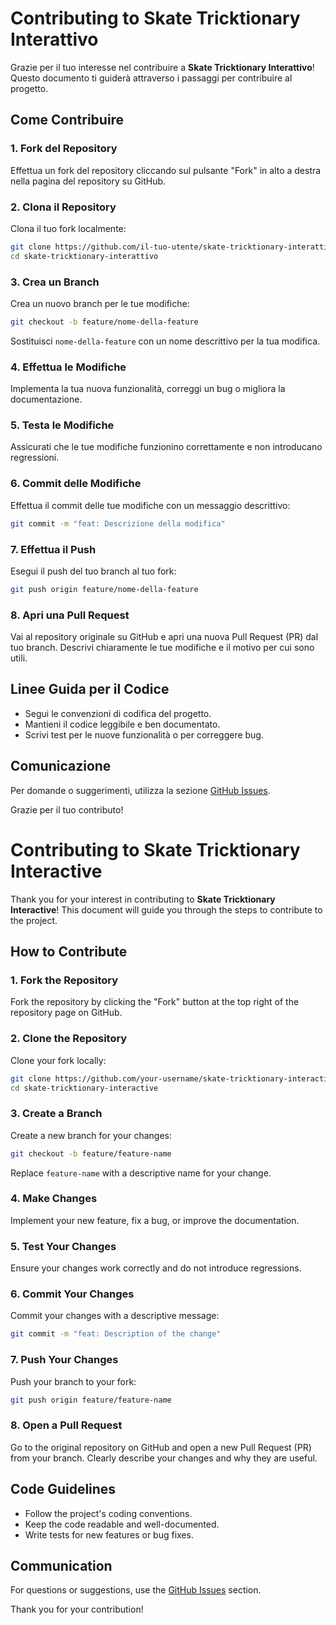 # Contributing to Skate Tricktionary Interattivo

Grazie per il tuo interesse nel contribuire a **Skate Tricktionary Interattivo**! Questo documento ti guiderà attraverso i passaggi per contribuire al progetto.

## Come Contribuire

### 1. Fork del Repository
Effettua un fork del repository cliccando sul pulsante "Fork" in alto a destra nella pagina del repository su GitHub.

### 2. Clona il Repository
Clona il tuo fork localmente:
```bash
git clone https://github.com/il-tuo-utente/skate-tricktionary-interattivo.git
cd skate-tricktionary-interattivo
```

### 3. Crea un Branch
Crea un nuovo branch per le tue modifiche:
```bash
git checkout -b feature/nome-della-feature
```
Sostituisci `nome-della-feature` con un nome descrittivo per la tua modifica.

### 4. Effettua le Modifiche
Implementa la tua nuova funzionalità, correggi un bug o migliora la documentazione.

### 5. Testa le Modifiche
Assicurati che le tue modifiche funzionino correttamente e non introducano regressioni.

### 6. Commit delle Modifiche
Effettua il commit delle tue modifiche con un messaggio descrittivo:
```bash
git commit -m "feat: Descrizione della modifica"
```

### 7. Effettua il Push
Esegui il push del tuo branch al tuo fork:
```bash
git push origin feature/nome-della-feature
```

### 8. Apri una Pull Request
Vai al repository originale su GitHub e apri una nuova Pull Request (PR) dal tuo branch. Descrivi chiaramente le tue modifiche e il motivo per cui sono utili.

## Linee Guida per il Codice
- Segui le convenzioni di codifica del progetto.
- Mantieni il codice leggibile e ben documentato.
- Scrivi test per le nuove funzionalità o per correggere bug.

## Comunicazione
Per domande o suggerimenti, utilizza la sezione [GitHub Issues](https://github.com/tuo-utente/skate-tricktionary-interattivo/issues).

Grazie per il tuo contributo!  

# Contributing to Skate Tricktionary Interactive

Thank you for your interest in contributing to **Skate Tricktionary Interactive**! This document will guide you through the steps to contribute to the project.

## How to Contribute

### 1. Fork the Repository
Fork the repository by clicking the "Fork" button at the top right of the repository page on GitHub.

### 2. Clone the Repository
Clone your fork locally:
```bash
git clone https://github.com/your-username/skate-tricktionary-interactive.git
cd skate-tricktionary-interactive
```

### 3. Create a Branch
Create a new branch for your changes:
```bash
git checkout -b feature/feature-name
```
Replace `feature-name` with a descriptive name for your change.

### 4. Make Changes
Implement your new feature, fix a bug, or improve the documentation.

### 5. Test Your Changes
Ensure your changes work correctly and do not introduce regressions.

### 6. Commit Your Changes
Commit your changes with a descriptive message:
```bash
git commit -m "feat: Description of the change"
```

### 7. Push Your Changes
Push your branch to your fork:
```bash
git push origin feature/feature-name
```

### 8. Open a Pull Request
Go to the original repository on GitHub and open a new Pull Request (PR) from your branch. Clearly describe your changes and why they are useful.

## Code Guidelines
- Follow the project's coding conventions.
- Keep the code readable and well-documented.
- Write tests for new features or bug fixes.

## Communication
For questions or suggestions, use the [GitHub Issues](https://github.com/your-username/skate-tricktionary-interactive/issues) section.

Thank you for your contribution!  